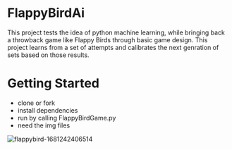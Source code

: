 # FlappyBirdAi

This project tests the idea of python machine learning, while bringing back a throwback game like Flappy Birds through basic game design.  This project learns from a set of attempts and calibrates the next genration of sets based on those results. 

# Getting Started

- clone or fork
- install dependencies
- run by calling FlappyBirdGame.py
- need the img files


![flappybird-1681242406514](https://github.com/KlayD51/FlappyBirdAi/assets/86978788/846a3732-ef42-4960-a8ca-e37a808b0210)
